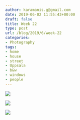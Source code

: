 ```yaml
---
author: karamanis.g@gmail.com
date: 2019-06-02 11:55:43+00:00
draft: false
title: Week 22
type: post
url: /blog/2019/6/week-22
categories:
- Photography
tags:
- home
- house
- street
- Uppsala
- b&w
- windows
- people
---
```




  
   ![](https://images.squarespace-cdn.com/content/v1/4f3f61bae4b063b909445965/1559466298106-FETH0GKFY0H8JW6N0AXD/ke17ZwdGBToddI8pDm48kM19vGfAY4CpRvzWg9j4Rs97gQa3H78H3Y0txjaiv_0fDoOvxcdMmMKkDsyUqMSsMWxHk725yiiHCCLfrh8O1z5QPOohDIaIeljMHgDF5CVlOqpeNLcJ80NK65_fV7S1Ucs6qC7sr7nMoIk6RghKQ5zqaVLBrlbIpJKi9eKqHOg0LjA7Zh6OR0YZYaXtoY39jA/IMG_3219-2.jpeg?format=original)

  

  
   ![](https://images.squarespace-cdn.com/content/v1/4f3f61bae4b063b909445965/1559466302811-XE40JYRFJZPQMR2LDPTU/ke17ZwdGBToddI8pDm48kDHPSfPanjkWqhH6pl6g5ph7gQa3H78H3Y0txjaiv_0fDoOvxcdMmMKkDsyUqMSsMWxHk725yiiHCCLfrh8O1z4YTzHvnKhyp6Da-NYroOW3ZGjoBKy3azqku80C789l0mwONMR1ELp49Lyc52iWr5dNb1QJw9casjKdtTg1_-y4jz4ptJBmI9gQmbjSQnNGng/IMG_3241.jpeg?format=original)

  

  
   ![](https://images.squarespace-cdn.com/content/v1/4f3f61bae4b063b909445965/1559466306299-BU8FWK2KVL19Q4S5NQFB/ke17ZwdGBToddI8pDm48kJUlZr2Ql5GtSKWrQpjur5t7gQa3H78H3Y0txjaiv_0fDoOvxcdMmMKkDsyUqMSsMWxHk725yiiHCCLfrh8O1z5QPOohDIaIeljMHgDF5CVlOqpeNLcJ80NK65_fV7S1UfNdxJhjhuaNor070w_QAc94zjGLGXCa1tSmDVMXf8RUVhMJRmnnhuU1v2M8fLFyJw/IMG_3218-2.jpeg?format=original)

  


